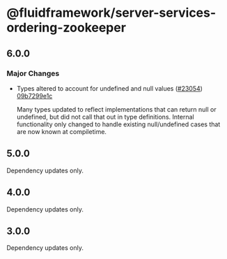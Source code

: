 # @fluidframework/server-services-ordering-zookeeper

## 6.0.0

### Major Changes

-   Types altered to account for undefined and null values ([#23054](https://github.com/microsoft/FluidFramework/pull/23054)) [09b7299e1c](https://github.com/microsoft/FluidFramework/commit/09b7299e1cbf1d800d4bea2bef6b7d0bc657ddb6)

    Many types updated to reflect implementations that can return null or undefined, but did not call that out in type definitions. Internal functionality only changed to handle existing null/undefined cases that are now known at compiletime.

## 5.0.0

Dependency updates only.

## 4.0.0

Dependency updates only.

## 3.0.0

Dependency updates only.
